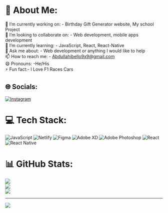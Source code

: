 # 💫 About Me:
🔭 I’m currently working on: - Birthday Gift Generator website, My school Project<br>👯 I’m looking to collaborate on: - Web development, mobile apps development <br>🌱 I’m currently learning: - JavaScript, React, React-Native <br>💬 Ask me about: - Web development or anything I would like to help <br>📫 How to reach me: - Abdullahibello9x9@gmail.com<br>😄 Pronouns: -He/His<br>⚡ Fun fact:- I Love F1 Races Cars<br>


## 🌐 Socials:
[![Instagram](https://img.shields.io/badge/Instagram-%23E4405F.svg?logo=Instagram&logoColor=white)](https://instagram.com/abdulb6.developer ) 

# 💻 Tech Stack:
![JavaScript](https://img.shields.io/badge/javascript-%23323330.svg?style=for-the-badge&logo=javascript&logoColor=%23F7DF1E) ![Netlify](https://img.shields.io/badge/netlify-%23000000.svg?style=for-the-badge&logo=netlify&logoColor=#00C7B7) ![Figma](https://img.shields.io/badge/figma-%23F24E1E.svg?style=for-the-badge&logo=figma&logoColor=white) ![Adobe XD](https://img.shields.io/badge/Adobe%20XD-470137?style=for-the-badge&logo=Adobe%20XD&logoColor=#FF61F6) ![Adobe Photoshop](https://img.shields.io/badge/adobe%20photoshop-%2331A8FF.svg?style=for-the-badge&logo=adobe%20photoshop&logoColor=white) ![React](https://img.shields.io/badge/react-%2320232a.svg?style=for-the-badge&logo=react&logoColor=%2361DAFB) ![React Native](https://img.shields.io/badge/react_native-%2320232a.svg?style=for-the-badge&logo=react&logoColor=%2361DAFB)
# 📊 GitHub Stats:
![](https://github-readme-stats.vercel.app/api?username=Abdul-b7&theme=dark&hide_border=false&include_all_commits=false&count_private=false)<br/>
![](https://github-readme-streak-stats.herokuapp.com/?user=Abdul-b7&theme=dark&hide_border=false)<br/>
![](https://github-readme-stats.vercel.app/api/top-langs/?username=Abdul-b7&theme=dark&hide_border=false&include_all_commits=false&count_private=false&layout=compact)

---
[![](https://visitcount.itsvg.in/api?id=Abdul-b7&icon=0&color=0)](https://visitcount.itsvg.in)

<!-- Proudly created with GPRM ( https://gprm.itsvg.in ) -->

